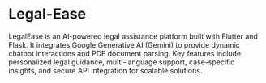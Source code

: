 # Legal-Ease
LegalEase is an AI-powered legal assistance platform built with Flutter and Flask. It integrates Google Generative AI (Gemini) to provide dynamic chatbot interactions and PDF document parsing. Key features include personalized legal guidance, multi-language support, case-specific insights, and secure API integration for scalable solutions.
